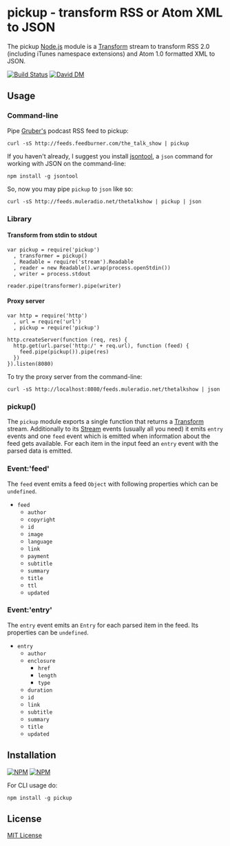 # pickup - transform RSS or Atom XML to JSON 

The pickup [Node.js](http://nodejs.org/) module is a [Transform](http://nodejs.org/api/stream.html#stream_class_stream_transform) stream to transform RSS 2.0 (including iTunes namespace extensions) and Atom 1.0 formatted XML to JSON.

[![Build Status](https://secure.travis-ci.org/michaelnisi/pickup.png)](http://travis-ci.org/michaelnisi/pickup) [![David DM](https://david-dm.org/michaelnisi/pickup.png)](http://david-dm.org/michaelnisi/pickup)

## Usage

### Command-line

Pipe [Gruber's](http://daringfireball.net/) podcast RSS feed to pickup:

    curl -sS http://feeds.feedburner.com/the_talk_show | pickup

If you haven't already, I suggest you install [jsontool](https://github.com/trentm/json), a `json` command for working with JSON on the command-line:

    npm install -g jsontool

So, now you may pipe `pickup` to `json` like so:

    curl -sS http://feeds.muleradio.net/thetalkshow | pickup | json

### Library

#### Transform from stdin to stdout

    var pickup = require('pickup')
      , transformer = pickup()
      , Readable = require('stream').Readable
      , reader = new Readable().wrap(process.openStdin())
      , writer = process.stdout

    reader.pipe(transformer).pipe(writer)

#### Proxy server

    var http = require('http')
      , url = require('url')
      , pickup = require('pickup')

    http.createServer(function (req, res) {
      http.get(url.parse('http:/' + req.url), function (feed) {
        feed.pipe(pickup()).pipe(res)
      })
    }).listen(8080)

To try the proxy server from the command-line:

    curl -sS http://localhost:8080/feeds.muleradio.net/thetalkshow | json

### pickup()

The `pickup` module exports a single function that returns a [Transform](http://nodejs.org/api/stream.html#stream_class_stream_transform) stream. Additionally to its [Stream](http://nodejs.org/api/stream.html) events (usually all you need) it emits `entry` events and one `feed` event which is emitted when information about the feed gets available. For each item in the input feed an `entry` event with the parsed data is emitted.

### Event:'feed'

The `feed` event emits a feed `Object` with following properties which can be `undefined`.

- `feed`
    - `author`
    - `copyright`
    - `id`
    - `image`
    - `language`
    - `link`
    - `payment`
    - `subtitle`
    - `summary` 
    - `title`
    - `ttl`
    - `updated`

### Event:'entry'

The `entry` event emits an `Entry` for each parsed item in the feed. Its properties can be `undefined`.

- `entry`
    - `author`
    - `enclosure`
        - `href`
        - `length`
        - `type`
    - `duration`
    - `id`
    - `link`
    - `subtitle`
    - `summary`
    - `title`
    - `updated`

## Installation

[![NPM](https://nodei.co/npm/pickup.png?stars&downloads)](https://npmjs.org/package/pickup) [![NPM](https://nodei.co/npm-dl/pickup.png)](https://nodei.co/npm/pickup/)

For CLI usage do:

    npm install -g pickup

## License

[MIT License](https://raw.github.com/michaelnisi/pickup/master/LICENSE)
